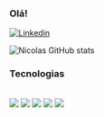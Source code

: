 ### Olá! 

[![Linkedin](https://img.shields.io/badge/LinkedIn-0077B5?style=for-the-badge&logo=linkedin&logoColor=white)](https://www.linkedin.com/in/nicolas-ara%C3%BAjo-26a78317a/)


![Nicolas GitHub stats](https://github-readme-stats.vercel.app/api?username=nienoque05&show_icons=true&theme=tokyonight)

### Tecnologias

<div style="display: inline_block"><br/>
<img aling="center"  src="https://img.shields.io/badge/React-20232A?style=for-the-badge&logo=react&logoColor=61DAFB">
<img aling="center"  src="https://img.shields.io/badge/Node.js-43853D?style=for-the-badge&logo=node.js&logoColor=white">
<img aling="center"  src="https://img.shields.io/badge/MySQL-00000F?style=for-the-badge&logo=mysql&logoColor=white">
<img aling="center"  src="https://img.shields.io/badge/JavaScript-F7DF1E?style=for-the-badge&logo=javascript&logoColor=black">
<img aling="center"  src="https://img.shields.io/badge/TypeScript-007ACC?style=for-the-badge&logo=typescript&logoColor=white">
<br>
   
    


</div>

